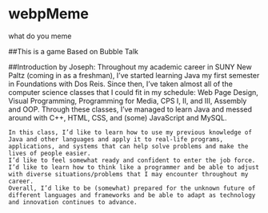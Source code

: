 # webpMeme
what do you meme

##This is a game
Based on Bubble Talk

##Introduction by Joseph:
	Throughout my academic career in SUNY New Paltz (coming in as a freshman), I’ve started learning Java my first semester in Foundations with Dos Reis. 
    Since then, I’ve taken almost all of the computer science classes that I could fit in my schedule: Web Page Design, Visual Programming, Programming for Media, CPS I, II, and III, Assembly and OOP. 
    Through these classes, I’ve managed to learn Java and messed around with C++, HTML, CSS, and (some) JavaScript and MySQL. 

	In this class, I’d like to learn how to use my previous knowledge of Java and other languages and apply it to real-life programs, applications, and systems that can help solve problems and make the lives of people easier. 
    I’d like to feel somewhat ready and confident to enter the job force. I’d like to learn how to think like a programmer and be able to adjust with diverse situations/problems that I may encounter throughout my career. 
    Overall, I’d like to be (somewhat) prepared for the unknown future of different languages and frameworks and be able to adapt as technology and innovation continues to advance.




